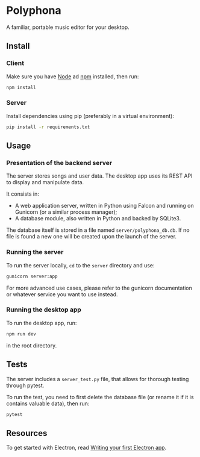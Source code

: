 # Polyphona

A familiar, portable music editor for your desktop. 

## Install

### Client

Make sure you have [Node] ad [npm] installed, then run:

``` bash
npm install
```

### Server

Install dependencies using pip (preferably in a virtual environment):

```bash
pip install -r requirements.txt
```

## Usage

### Presentation of the backend server

The server stores songs and user data. The desktop app uses its REST API
to display and manipulate data.

It consists in:

- A web application server, written in Python using Falcon and running on Gunicorn (or a similar process manager);
- A database module, also written in Python and backed by SQLite3.

The database itself is stored in a file named `server/polyphona_db.db`.
If no file is found a new one will be created upon the launch of the server.

### Running the server

To run the server locally, `cd` to the `server` directory and use:

```bash
gunicorn server:app
```

For more advanced use cases, please refer to the gunicorn documentation or whatever service you want to use instead.

### Running the desktop app

To run the desktop app, run:

```bash
npm run dev
```

in the root directory.

## Tests

The server includes a `server_test.py` file, that allows for thorough testing through pytest.

To run the test, you need to first delete the database file (or rename it if it is contains valuable data), then run:

``` bash
pytest
```

## Resources

To get started with Electron, read [Writing your first Electron app](https://electronjs.org/docs/tutorial/first-app).

[Node]: https://nodejs.org/en/
[npm]: https://www.npmjs.com/get-npm
[Falcon]: https://falcon.readthedocs.io/en/stable/
[gunicorn]: https://gunicorn.org/
[sqlite3]: https://docs.python.org/3.4/library/sqlite3.html
[pytest]: https://docs.pytest.org/en/latest/
[pip]: https://pypi.org/project/pip/
